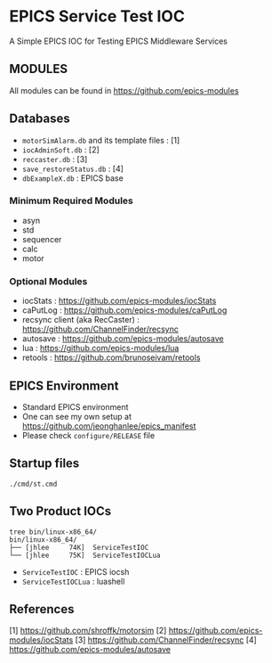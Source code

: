 EPICS Service Test IOC
===
A Simple EPICS IOC for Testing EPICS Middleware Services

## MODULES
All modules can be found in https://github.com/epics-modules


## Databases
* `motorSimAlarm.db` and its template files : [1]
* `iocAdminSoft.db` : [2]
* `reccaster.db` : [3]
* `save_restoreStatus.db` : [4]
* `dbExampleX.db` : EPICS base


### Minimum Required Modules
* asyn
* std
* sequencer
* calc
* motor

### Optional Modules

* iocStats : https://github.com/epics-modules/iocStats
* caPutLog : https://github.com/epics-modules/caPutLog
* recsync client (aka RecCaster) : https://github.com/ChannelFinder/recsync
* autosave : https://github.com/epics-modules/autosave
* lua : https://github.com/epics-modules/lua
* retools : https://github.com/brunoseivam/retools


## EPICS Environment
* Standard EPICS environment
* One can see my own setup at https://github.com/jeonghanlee/epics_manifest
* Please check `configure/RELEASE` file


## Startup files


```
./cmd/st.cmd
```


## Two Product IOCs

```
tree bin/linux-x86_64/
bin/linux-x86_64/
├── [jhlee     74K]  ServiceTestIOC
└── [jhlee     75K]  ServiceTestIOCLua

```

* `ServiceTestIOC` : EPICS iocsh
* `ServiceTestIOCLua` : luashell


## References 
[1] https://github.com/shroffk/motorsim
[2] https://github.com/epics-modules/iocStats
[3] https://github.com/ChannelFinder/recsync
[4] https://github.com/epics-modules/autosave
